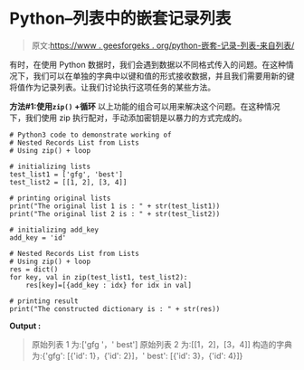 # Python–列表中的嵌套记录列表

> 原文:[https://www . geesforgeks . org/python-嵌套-记录-列表-来自列表/](https://www.geeksforgeeks.org/python-nested-records-list-from-lists/)

有时，在使用 Python 数据时，我们会遇到数据以不同格式传入的问题。在这种情况下，我们可以在单独的字典中以键和值的形式接收数据，并且我们需要用新的键将值作为记录列表。让我们讨论执行这项任务的某些方法。

**方法#1:使用`zip()` +循环**
以上功能的组合可以用来解决这个问题。在这种情况下，我们使用 zip 执行配对，手动添加密钥是以暴力的方式完成的。

```
# Python3 code to demonstrate working of 
# Nested Records List from Lists
# Using zip() + loop

# initializing lists
test_list1 = ['gfg', 'best']
test_list2 = [[1, 2], [3, 4]]

# printing original lists
print("The original list 1 is : " + str(test_list1))
print("The original list 2 is : " + str(test_list2))

# initializing add_key 
add_key = 'id'

# Nested Records List from Lists
# Using zip() + loop
res = dict()
for key, val in zip(test_list1, test_list2):
    res[key]=[{add_key : idx} for idx in val]

# printing result 
print("The constructed dictionary is : " + str(res)) 
```

**Output :**

> 原始列表 1 为:['gfg '，' best']
> 原始列表 2 为:[[1，2]，[3，4]]
> 构造的字典为:{'gfg': [{'id': 1}，{'id': 2}]，' best': [{'id': 3}，{'id': 4}]}